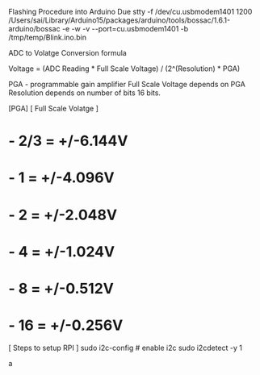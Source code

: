 Flashing Procedure into Arduino Due
stty -f /dev/cu.usbmodem1401 1200
/Users/sai/Library/Arduino15/packages/arduino/tools/bossac/1.6.1-arduino/bossac -e -w -v --port=cu.usbmodem1401 -b /tmp/temp/Blink.ino.bin

ADC to Volatge Conversion formula 

Voltage = (ADC Reading * Full Scale Voltage) / (2^(Resolution) * PGA)

PGA - programmable gain amplifier 
Full Scale Voltage depends on PGA
Resolution depends on number of bits 16 bits.

 [PGA]  [ Full Scale Volatge ]
#  - 2/3 = +/-6.144V
#  -   1 = +/-4.096V
#  -   2 = +/-2.048V
#  -   4 = +/-1.024V
#  -   8 = +/-0.512V
#  -  16 = +/-0.256V



[ Steps to setup  RPI ] 
sudo i2c-config # enable i2c
sudo i2cdetect -y 1

a